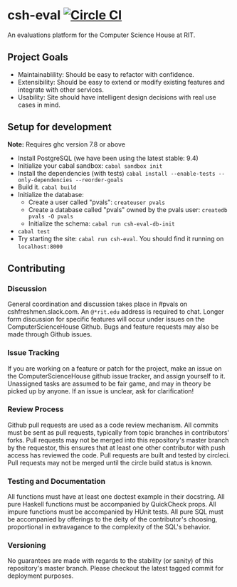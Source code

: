 csh-eval [![Circle CI](https://circleci.com/gh/ComputerScienceHouse/csh-eval.svg?style=svg)](https://circleci.com/gh/ComputerScienceHouse/csh-eval)
=========
An evaluations platform for the Computer Science House at RIT.

## Project Goals
- Maintainablility: Should be easy to refactor with confidence.
- Extensibility: Should be easy to extend or modify existing features and
                 integrate with other services.
- Usability: Site should have intelligent design decisions with real use cases
             in mind.

## Setup for development

__Note:__ Requires ghc version 7.8 or above

- Install PostgreSQL (we have been using the latest stable: 9.4)
- Initialize your cabal sandbox: `cabal sandbox init`
- Install the dependencies (with tests) `cabal install --enable-tests --only-dependencies --reorder-goals`
- Build it. `cabal build`
- Initialize the database:
	- Create a user called "pvals": `createuser pvals`
	- Create a database called "pvals" owned by the pvals user: `createdb pvals -O pvals`
	- Initialize the schema: `cabal run csh-eval-db-init`
- `cabal test`
- Try starting the site: `cabal run csh-eval`. You should find it running on
  `localhost:8000`

## Contributing

### Discussion
General coordination and discussion takes place in #pvals on cshfreshmen.slack.com.
An `@*rit.edu` address is required to chat. Longer form discussion for specific
features will occur under issues on the ComputerScienceHouse Github.
Bugs and feature requests may also be made through Github issues.

### Issue Tracking
If you are working on a feature or patch for the project, make an issue on the 
ComputerScienceHouse github issue tracker, and assign yourself to it. Unassigned 
tasks are assumed to be fair game, and may in theory be picked up by anyone. If an
issue is unclear, ask for clarification!

### Review Process
Github pull requests are used as a code review mechanism. All commits must be
sent as pull requests, typically from topic branches in contributors' forks.
Pull requests may not be merged into this repository's master branch by the requestor,
this ensures that at least one other contributor with push access has
reviewed the code. Pull requests are built and tested by circleci. Pull requests may not
be merged until the circle build status is known.

### Testing and Documentation
All functions must have at least one doctest example in their docstring.
All pure Haskell functions must be accompanied by QuickCheck props. All impure
functions must be accompanied by HUnit tests. All pure SQL must be accompanied
by offerings to the deity of the contributor's choosing, proportional in
extravagance to the complexity of the SQL's behavior.

### Versioning
No guarantees are made with regards to the stability (or sanity) of this
repository's master branch. Please checkout the latest tagged commit for
deployment purposes.
